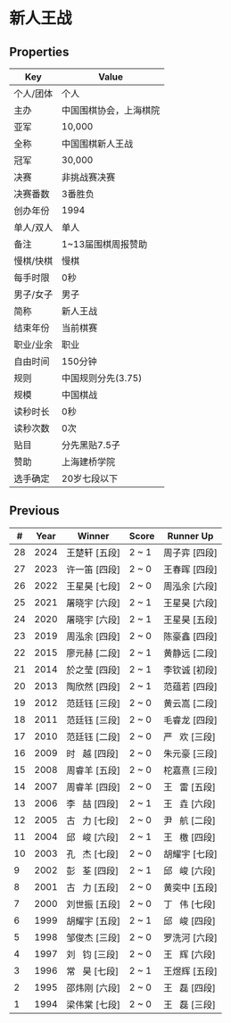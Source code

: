 # 新人王战

## Properties

| Key | Value |
| --- | ----- |
| 个人/团体 | 个人 |
| 主办 | 中国围棋协会，上海棋院 |
| 亚军 | 10,000 |
| 全称 | 中国围棋新人王战 |
| 冠军 | 30,000 |
| 决赛 | 非挑战赛决赛 |
| 决赛番数 | 3番胜负 |
| 创办年份 | 1994 |
| 单人/双人 | 单人 |
| 备注 | 1~13届围棋周报赞助 |
| 慢棋/快棋 | 慢棋 |
| 每手时限 | 0秒 |
| 男子/女子 | 男子 |
| 简称 | 新人王战 |
| 结束年份 | 当前棋赛 |
| 职业/业余 | 职业 |
| 自由时间 | 150分钟 |
| 规则 | 中国规则分先(3.75) |
| 规模 | 中国棋战 |
| 读秒时长 | 0秒 |
| 读秒次数 | 0次 |
| 贴目 | 分先黑贴7.5子 |
| 赞助 | 上海建桥学院 |
| 选手确定 | 20岁七段以下 |

## Previous

| # | Year | Winner | Score | Runner Up |
| --- | --- | --- | --- | --- |
| 28 | 2024 | 王楚轩 [五段] | 2 ~ 1 | 周子弈 [四段] |
| 27 | 2023 | 许一笛 [四段] | 2 ~ 0 | 王春晖 [四段] |
| 26 | 2022 | 王星昊 [七段] | 2 ~ 0 | 周泓余 [六段] |
| 25 | 2021 | 屠晓宇 [六段] | 2 ~ 1 | 王星昊 [六段] |
| 24 | 2020 | 屠晓宇 [六段] | 2 ~ 1 | 王星昊 [五段] |
| 23 | 2019 | 周泓余 [四段] | 2 ~ 0 | 陈豪鑫 [四段] |
| 22 | 2015 | 廖元赫 [二段] | 2 ~ 1 | 黄静远 [二段] |
| 21 | 2014 | 於之莹 [四段] | 2 ~ 1 | 李钦诚 [初段] |
| 20 | 2013 | 陶欣然 [四段] | 2 ~ 1 | 范蕴若 [四段] |
| 19 | 2012 | 范廷钰 [三段] | 2 ~ 0 | 黄云嵩 [二段] |
| 18 | 2011 | 范廷钰 [三段] | 2 ~ 0 | 毛睿龙 [四段] |
| 17 | 2010 | 范廷钰 [二段] | 2 ~ 0 | 严   欢 [三段] |
| 16 | 2009 | 时   越 [四段] | 2 ~ 0 | 朱元豪 [三段] |
| 15 | 2008 | 周睿羊 [五段] | 2 ~ 0 | 柁嘉熹 [三段] |
| 14 | 2007 | 周睿羊 [四段] | 2 ~ 0 | 王   雷 [五段] |
| 13 | 2006 | 李   喆 [四段] | 2 ~ 1 | 王   垚 [六段] |
| 12 | 2005 | 古   力 [七段] | 2 ~ 0 | 尹   航 [二段] |
| 11 | 2004 | 邱   峻 [六段] | 2 ~ 1 | 王   檄 [四段] |
| 10 | 2003 | 孔   杰 [七段] | 2 ~ 0 | 胡耀宇 [七段] |
| 9 | 2002 | 彭   荃 [四段] | 2 ~ 1 | 邱   峻 [六段] |
| 8 | 2001 | 古   力 [五段] | 2 ~ 0 | 黄奕中 [五段] |
| 7 | 2000 | 刘世振 [五段] | 2 ~ 0 | 丁   伟 [七段] |
| 6 | 1999 | 胡耀宇 [五段] | 2 ~ 1 | 邱   峻 [四段] |
| 5 | 1998 | 邹俊杰 [三段] | 2 ~ 0 | 罗洗河 [六段] |
| 4 | 1997 | 刘   钧 [三段] | 2 ~ 0 | 王   辉 [六段] |
| 3 | 1996 | 常   昊 [七段] | 2 ~ 1 | 王煜辉 [五段] |
| 2 | 1995 | 邵炜刚 [六段] | 2 ~ 0 | 王   磊 [四段] |
| 1 | 1994 | 梁伟棠 [七段] | 2 ~ 0 | 王   磊 [三段] |

